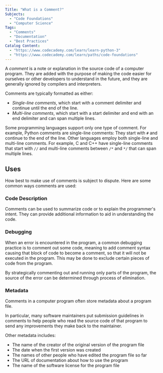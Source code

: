 ```yaml
---
Title: "What is a Comment?"  
Subjects:
  - "Code Foundations"
  - "Computer Science"
Tags: 
  - "Comments"
  - "Documentation"
  - "Best Practices"
Catalog Content: 
  - "https://www.codecademy.com/learn/learn-python-3"
  - "https://www.codecademy.com/learn/paths/code-foundations"
---
```


A _comment_ is a note or explanation in the source code of a computer program. They are added with the purpose of making the code easier for ourselves or other developers to understand in the future, and they are generally ignored by compilers and interpreters. 

Comments are typically formatted as either:

- _Single-line comments_, which start with a comment delimiter and continue until the end of the line.
- _Multi-line comments_, which start with a start delimiter and end with an end delimiter and can span multiple lines.

Some programming languages support only one type of comment. For example, Python comments are single-line comments: They start with `#` and continue to the end of the line. Other languages employ both single-line and multi-line comments. For example, C and C++ have single-line comments that start with `//` and multi-line comments between `/*` and `*/` that can span multiple lines.

## Uses

How best to make use of comments is subject to dispute. Here are some common ways comments are used:

### Code Description

Comments can be used to summarize code or to explain the programmer's intent. They can provide additional information to aid in understanding the code.

### Debugging

When an error is encountered in the program, a common debugging practice is to comment out some code, meaning to add comment syntax causing that block of code to become a comment, so that it will not be executed in the program. This may be done to exclude certain pieces of code from the program. 

By strategically commenting out and running only parts of the program, the source of the error can be determined through process of elimination.

### Metadata

Comments in a computer program often store metadata about a program file.

In particular, many software maintainers put submission guidelines in comments to help people who read the source code of that program to send any improvements they make back to the maintainer.

Other metadata includes: 

- The name of the creator of the original version of the program file
- The date when the first version was created
- The names of other people who have edited the program file so far
- The URL of documentation about how to use the program
- The name of the software license for the program file

